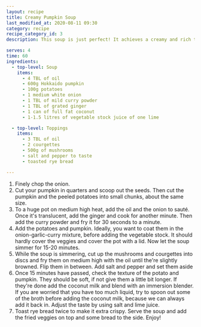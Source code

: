 ```yaml
---
layout: recipe
title: Creamy Pumpkin Soup
last_modified_at: 2020-08-11 09:30
category: recipe
recipe_category_id: 3
description: This soup is just perfect! It achieves a creamy and rich texture without any nasty ingredients and I also find the ginger and curry powder gives it tiny Asian twist. It's flavourful and ridiculously easy to make.

serves: 4
time: 60
ingredients:
  - top-level: Soup
    items:
      - 4 TBL of oil
      - 600g Hokkaido pumpkin
      - 100g potatoes
      - 1 medium white onion
      - 1 TBL of mild curry powder
      - 1 TBL of grated ginger
      - 1 can of full fat coconut
      - 1-1.5 litres of vegetable stock juice of one lime

  - top-level: Toppings
    items:
      - 3 TBL of oil
      - 2 courgettes
      - 500g of mushrooms
      - salt and pepper to taste
      - toasted rye bread

---
```

1.	Finely chop the onion.
2.	Cut your pumpkin in quarters and scoop out the seeds. Then cut the pumpkin and the peeled potatoes into small chunks, about the same size.
3.	To a huge pot on medium high heat, add the oil and the onion to sauté. Once it's translucent, add the ginger and cook for another minute. Then add the curry powder and fry it for 30 seconds to a minute.
4.	Add the potatoes and pumpkin. Ideally, you want to coat them in the onion-garlic-curry mixture, before adding the vegetable stock. It should hardly cover the veggies and cover the pot with a lid. Now let the soup simmer for 15-20 minutes.
5.	While the soup is simmering, cut up the mushrooms and courgettes into discs and fry them on medium high with the oil until the're slightly browned. Flip them in between. Add salt and pepper and set them aside
6.	Once 15 minutes have passed, check the texture of the potato and pumpkin. They should be soft, if not give them a little bit longer. If they're done add the coconut milk and blend with an immersion blender. If you are worried that you have too much liquid, try to spoon out some of the broth before adding the coconut milk, because we can always add it back in. Adjust the taste by using salt and lime juice.
7.	Toast rye bread twice to make it extra crispy. Serve the soup and add the fried veggies on top and some bread to the side. Enjoy!
